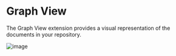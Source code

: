 # Graph View

The Graph View extension provides a visual representation of the documents in your repository.

![image](https://registry.yank-note.com/cdn/@yank-note/extension-graph-view/1.2.1/6e16b573-a9b7-4f40-a7a9-ffa32aa76ab5.png)
